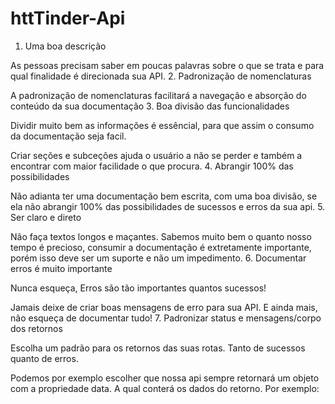 # httTinder-Api

 1. Uma boa descrição

As pessoas precisam saber em poucas palavras sobre o que se trata e para qual finalidade é direcionada sua API.
2. Padronização de nomenclaturas

A padronização de nomenclaturas facilitará a navegação e absorção do conteúdo da sua documentação
3. Boa divisão das funcionalidades

Dividir muito bem as informações é essêncial, para que assim o consumo da documentação seja facil.

Criar seções e subceções ajuda o usuário a não se perder e também a encontrar com maior facilidade o que procura.
4. Abrangir 100% das possibilidades

Não adianta ter uma documentação bem escrita, com uma boa divisão, se ela não abrangir 100% das possibilidades de sucessos e erros da sua api.
5. Ser claro e direto

Não faça textos longos e maçantes. Sabemos muito bem o quanto nosso tempo é precioso, consumir a documentação é extretamente importante, porém isso deve ser um suporte e não um impedimento.
6. Documentar erros é muito importante

Nunca esqueça, Erros são tão importantes quantos sucessos!

Jamais deixe de criar boas mensagens de erro para sua API. E ainda mais, não esqueça de documentar tudo!
7. Padronizar status e mensagens/corpo dos retornos

Escolha um padrão para os retornos das suas rotas. Tanto de sucessos quanto de erros.

Podemos por exemplo escolher que nossa api sempre retornará um objeto com a propriedade data. A qual conterá os dados do retorno. Por exemplo: